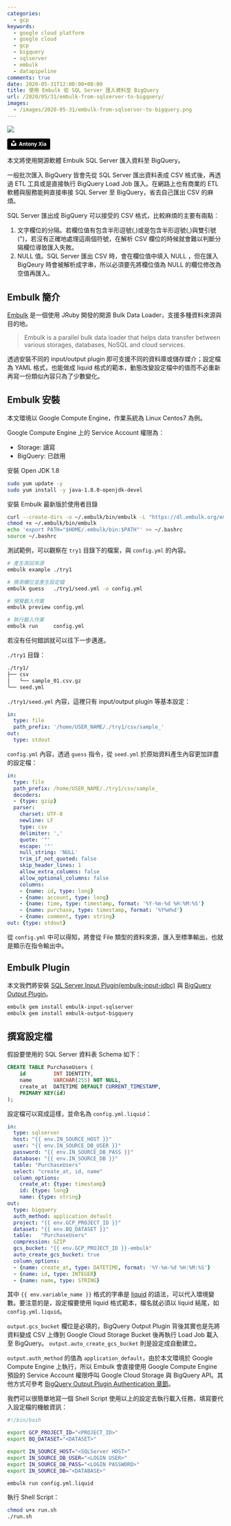 ```yaml
---
categories:
  - gcp
keywords:
  - google cloud platform
  - google cloud
  - gcp
  - bigquery
  - sqlserver
  - embulk
  - datapipeline
comments: true
date: 2020-05-31T12:00:00+08:00
title: 使用 Embulk 從 SQL Server 匯入資料至 BigQuery
url: /2020/05/31/embulk-from-sqlserver-to-bigquery/
images:
  - /images/2020-05-31/embulk-from-sqlserver-to-bigquery.png
---
```


![](/images/2020-05-31/embulk-from-sqlserver-to-bigquery/cover.jpg)

<a style="background-color:black;color:white;text-decoration:none;padding:4px 6px;font-family:-apple-system, BlinkMacSystemFont, &quot;San Francisco&quot;, &quot;Helvetica Neue&quot;, Helvetica, Ubuntu, Roboto, Noto, &quot;Segoe UI&quot;, Arial, sans-serif;font-size:12px;font-weight:bold;line-height:1.2;display:inline-block;border-radius:3px" href="https://unsplash.com/@shadejay?utm_medium=referral&amp;utm_campaign=photographer-credit&amp;utm_content=creditBadge" target="_blank" rel="noopener noreferrer" title="Download free do whatever you want high-resolution photos from Antony Xia"><span style="display:inline-block;padding:2px 3px"><svg xmlns="http://www.w3.org/2000/svg" style="height:12px;width:auto;position:relative;vertical-align:middle;top:-2px;fill:white" viewBox="0 0 32 32"><title>unsplash-logo</title><path d="M10 9V0h12v9H10zm12 5h10v18H0V14h10v9h12v-9z"></path></svg></span><span style="display:inline-block;padding:2px 3px">Antony Xia</span></a>

本文將使用開源軟體 Embulk  SQL Server 匯入資料至 BigQuery。

一般批次匯入 BigQuery 皆會先從 SQL Server 匯出資料表成 CSV 格式後，再透過 ETL 工具或是直接執行 BigQuery Load Job 匯入。在網路上也有商業的 ETL 軟體與服務能夠直接串接 SQL Server 至 BigQuery，省去自己匯出 CSV 的麻煩。

SQL Server 匯出成 BigQuery 可以接受的 CSV 格式，比較麻煩的主要有兩點：

1. 文字欄位的分隔。若欄位值有包含半形逗號(,)或是包含半形逗號(,)與雙引號(")，若沒有正確地處理這兩個符號，在解析 CSV 欄位的時候就會難以判斷分隔欄位導致匯入失敗。
2. NULL 值。SQL Server 匯出 CSV 時，會在欄位值中填入 NULL ，但在匯入 BigQeury 時會被解析成字串，所以必須要先將欄位值為 NULL 的欄位修改為空值再匯入。

<!--more-->

## Embulk 簡介

[Embulk](https://github.com/embulk/embulk) 是一個使用 JRuby 開發的開源 Bulk Data Loader，支援多種資料來源與目的地。

> Embulk is a parallel bulk data loader that helps data transfer between various storages, databases, NoSQL and cloud services.

透過安裝不同的 input/output plugin 即可支援不同的資料庫或儲存媒介；設定檔為 YAML 格式，也能做成 liquid 格式的範本，動態改變設定檔中的值而不必重新再寫一份類似內容只為了少數變化。

## Embulk 安裝

本文環境以 Google Compute Engine，作業系統為 Linux Centos7 為例。

Google Compute Engine 上的 Service Account 權限為：

- Storage: 讀寫
- BigQuery: 已啟用

安裝 Open JDK 1.8

```bash
sudo yum update -y
sudo yum install -y java-1.8.0-openjdk-devel
```

安裝 Embulk 最新版於使用者目錄

```bash
curl --create-dirs -o ~/.embulk/bin/embulk -L "https://dl.embulk.org/embulk-latest.jar"
chmod +x ~/.embulk/bin/embulk
echo 'export PATH="$HOME/.embulk/bin:$PATH"' >> ~/.bashrc
source ~/.bashrc
```

測試範例，可以觀察在 `try1` 目錄下的檔案，與 `config.yml` 的內容。

```bash
# 產生測試來源
embulk example ./try1

# 猜測欄位並產生設定檔
embulk guess   ./try1/seed.yml -o config.yml

# 預覽載入作業
embulk preview config.yml

# 執行載入作業
embulk run     config.yml
```

若沒有任何錯誤就可以往下一步邁進。

`./try1` 目錄：

```bash
./try1/
├── csv
│   └── sample_01.csv.gz
└── seed.yml
```

`./try1/seed.yml` 內容，這裡只有 input/output plugin 等基本設定：

```yaml
in:
  type: file
  path_prefix: '/home/USER_NAME/./try1/csv/sample_'
out:
  type: stdout
```

`config.yml`  內容，透過 `guess` 指令，從 `seed.yml` 於原始資料產生內容更加詳盡的設定檔：

```yaml
in:
  type: file
  path_prefix: /home/USER_NAME/./try1/csv/sample_
  decoders:
  - {type: gzip}
  parser:
    charset: UTF-8
    newline: LF
    type: csv
    delimiter: ','
    quote: '"'
    escape: '"'
    null_string: 'NULL'
    trim_if_not_quoted: false
    skip_header_lines: 1
    allow_extra_columns: false
    allow_optional_columns: false
    columns:
    - {name: id, type: long}
    - {name: account, type: long}
    - {name: time, type: timestamp, format: '%Y-%m-%d %H:%M:%S'}
    - {name: purchase, type: timestamp, format: '%Y%m%d'}
    - {name: comment, type: string}
out: {type: stdout}
```

從 `config.yml` 中可以得知，將會從 File 類型的資料來源，匯入至標準輸出，也就是顯示在指令輸出中。

## Embulk Plugin

本文我們將安裝 [SQL Server Input Plugin(embulk-input-jdbc)](https://github.com/embulk/embulk-input-jdbc) 與 [BigQuery Output Plugin](https://github.com/embulk/embulk-output-bigquery)。

```bash
embulk gem install embulk-input-sqlserver
embulk gem install embulk-output-bigquery
```

## 撰寫設定檔

假設要使用的 SQL Server 資料表 Schema 如下：

```sql
CREATE TABLE PurchaseUsers (
    id         INT IDENTITY,
    name       VARCHAR(255) NOT NULL,
    create_at  DATETIME DEFAULT CURRENT_TIMESTAMP,
    PRIMARY KEY(id)
);
```

設定檔可以寫成這樣，並命名為 `config.yml.liquid`：

```yaml
in:
  type: sqlserver
  host: "{{ env.IN_SOURCE_HOST }}"
  user: "{{ env.IN_SOURCE_DB_USER }}"
  password: "{{ env.IN_SOURCE_DB_PASS }}"
  database: "{{ env.IN_SOURCE_DB }}"
  table: "PurchaseUsers"
  select: "create_at, id, name"
  column_options:
    create_at: {type: timestamp}
    id: {type: long}
    name: {type: string}
out:
  type: bigquery
  auth_method: application_default
  project: "{{ env.GCP_PROJECT_ID }}"
  dataset: "{{ env.BQ_DATASET }}"
  table:   "PurchaseUsers"
  compression: GZIP
  gcs_bucket: "{{ env.GCP_PROJECT_ID }}-embulk"
  auto_create_gcs_bucket: true
  column_options:
  - {name: create_at, type: DATETIME, format: '%Y-%m-%d %H:%M:%S'}
  - {name: id, type: INTEGER}
  - {name: name, type: STRING}
```

其中 `{{ env.variable_name }}` 格式的字串是 [liquid](https://shopify.github.io/liquid/) 的語法，可以代入環境變數。要注意的是，設定檔要使用 liquid 格式範本，檔名就必須以 liquid 結尾，如 `config.yml.liquid`。

`output.gcs_bucket` 欄位是必填的，BigQuery Output Plugin 背後其實也是先將資料變成 CSV 上傳到 Google Cloud Storage Bucket 後再執行 Load Job 載入至 BigQuery。 `output.auto_create_gcs_bucket` 則是設定成自動建立。

`output.auth_method` 的值為 `application_default`，由於本文環境於 Google Compute Engine 上執行，所以 Embulk 會直接使用 Google Compute Engine 預設的 Service Account 權限呼叫 Google Cloud Storage 與 BigQuery API。其他方式可參考 [BigQuery Output Plugin Authentication 章節](https://github.com/embulk/embulk-output-bigquery#authentication)。

我們可以很簡單地寫一個 Shell Script 使用以上的設定去執行載入任務，填寫要代入設定檔的機敏資訊：

```bash
#!/bin/bash

export GCP_PROJECT_ID="<PROJECT_ID>"
export BQ_DATASET="<DATASET>"

export IN_SOURCE_HOST="<SQLServer HOST>"
export IN_SOURCE_DB_USER="<LOGIN USER>"
export IN_SOURCE_DB_PASS="<LOGIN PASSWORD>"
export IN_SOURCE_DB="<DATABASE>"

embulk run config.yml.liquid
```

執行 Shell Script：

```bash
chmod u+x run.sh
./run.sh
```

